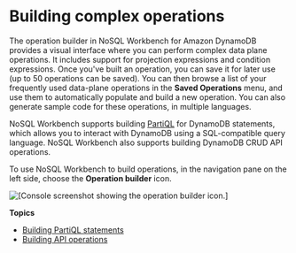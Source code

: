 # Building complex operations<a name="workbench.querybuilder.operationbuilder"></a>

The operation builder in NoSQL Workbench for Amazon DynamoDB provides a visual interface where you can perform complex data plane operations\. It includes support for projection expressions and condition expressions\. Once you've built an operation, you can save it for later use \(up to 50 operations can be saved\)\. You can then browse a list of your frequently used data\-plane operations in the **Saved Operations** menu, and use them to automatically populate and build a new operation\. You can also generate sample code for these operations, in multiple languages\.

NoSQL Workbench supports building [PartiQL](https://docs.aws.amazon.com/amazondynamodb/latest/developerguide/ql-reference.html) for DynamoDB statements, which allows you to interact with DynamoDB using a SQL\-compatible query language\. NoSQL Workbench also supports building DynamoDB CRUD API operations\.

To use NoSQL Workbench to build operations, in the navigation pane on the left side, choose the **Operation builder** icon\.

![\[Console screenshot showing the operation builder icon.\]](http://docs.aws.amazon.com/amazondynamodb/latest/developerguide/images/workbench/QueryBuilderChoose.png)

**Topics**
+ [Building PartiQL statements](workbench.querybuilder.partiql.md)
+ [Building API operations](workbench.querybuilder.operationbuilder.api.md)